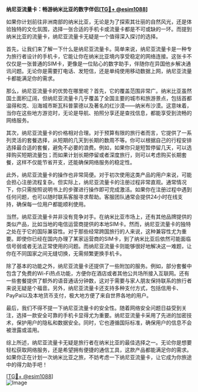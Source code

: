**纳尼亚流量卡：畅游纳米比亚的数字伴侣[[TG💪+ @esim1088](https://t.me/s/esim1088)]**

如果你计划前往非洲南部的纳米比亚，无论是为了探索其壮丽的自然风光，还是体验独特的文化氛围，选择一张合适的手机卡或流量卡都是不可或缺的一环。而提到纳米比亚的流量卡，纳尼亚流量卡无疑是一个值得深入探讨的选择。

首先，让我们来了解一下什么是纳尼亚流量卡。简单来说，纳尼亚流量卡是一种专为旅行者设计的手机卡，它能让你在纳米比亚境内享受稳定的网络连接。这张卡不仅仅是一张普通的SIM卡，更像是一位贴心的数字助手，伴随你在异国他乡解决通讯问题。无论你是需要打电话、发短信，还是单纯使用移动数据上网，纳尼亚流量卡都能满足你的需求。

那么，纳尼亚流量卡的优势在哪里呢？首先，它的覆盖范围非常广。纳米比亚虽然国土面积辽阔，但纳尼亚流量卡几乎覆盖了全国主要的城市和旅游景点，包括首都温得和克、沿海城市斯瓦科普蒙德以及著名的红沙漠——纳米布沙漠。这意味着，当你在这些地方游览时，无论是导航、拍照分享还是查找信息，都能享受到流畅的网络服务。

其次，纳尼亚流量卡的价格相对合理。对于预算有限的旅行者而言，它提供了一系列灵活的套餐选择，从短期的几天到长期的数周不等。你可以根据自己的行程安排选择最合适的套餐，避免不必要的浪费。例如，如果你只是短暂停留几天，可以选择购买短期流量包；而如果计划长期停留或者深度旅行，则可以考虑购买长期套餐，这样不仅能节省开支，还能确保网络服务的稳定性。

此外，纳尼亚流量卡的操作也非常简便。对于初次使用这类产品的用户来说，可能会担心注册流程复杂。但实际上，纳尼亚流量卡的注册过程非常直观。通常情况下，你只需按照说明书上的步骤进行操作即可完成激活。如果你在注册过程中遇到任何问题，也可以随时联系客服寻求帮助。客服团队通常会提供24小时在线支持，确保每一位用户都能顺利使用。

当然，纳尼亚流量卡并非没有竞争对手。在纳米比亚市场上，还有其他品牌提供的类似产品，比如当地的电信运营商提供的本地SIM卡。然而，纳尼亚流量卡的独特之处在于它的国际兼容性。对于那些经常跨国旅行的人来说，这种兼容性尤为重要。即使你已经在国内办理了某家运营商的SIM卡，到了纳米比亚后依然可能面临信号弱或者无法正常使用的问题。而纳尼亚流量卡则能够很好地解决这一难题，让你在不同国家之间无缝切换，无需频繁更换手机卡。

除了基本的功能之外，纳尼亚流量卡还提供了一些附加的服务。例如，部分套餐中包含了免费的Wi-Fi热点功能，方便你在酒店或者其他公共场所接入互联网。还有一些套餐提供了额外的语音通话分钟数，这对于需要与家人朋友保持联系的旅行者来说无疑是个福音。另外，纳尼亚流量卡还支持多种支付方式，包括信用卡、PayPal以及本地货币支付，极大地方便了来自世界各地的用户。

最后，我们不得不提一下纳尼亚流量卡的安全性。随着网络安全问题日益受到关注，选择一款安全可靠的手机卡显得尤为重要。纳尼亚流量卡采用了先进的加密技术，保护用户的隐私和数据安全。同时，它也遵循国际标准，确保用户的信息不会被泄露或滥用。

综上所述，纳尼亚流量卡无疑是旅行者在纳米比亚的最佳选择之一。无论你是想要轻松获取网络服务，还是希望拥有便捷的通信工具，这款产品都能满足你的需求。如果你正在计划一次纳米比亚之旅，不妨考虑一下纳尼亚流量卡，让它成为你旅途中的得力助手吧！

[[TG💪+ @esim1088](https://t.me/s/esim1088)]  
![Image](https://i.postimg.cc/4NQfJmqS/Snipaste-2025-05-13-00-14-12.png)